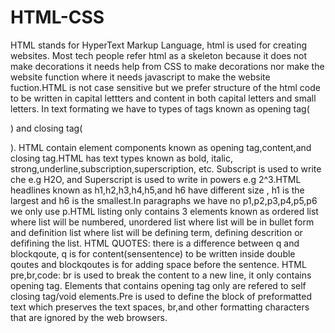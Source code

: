 # HTML-CSS
HTML stands for HyperText Markup Language, html is used for creating websites. Most tech people refer html as a skeleton because it does not make decorations it needs help from CSS to make decorations nor make the website function where it needs javascript to make the website fuction.HTML is not case sensitive but we prefer structure of the html code to be written in capital lettters and content in both capital letters and small letters.
In text formating we have to types of tags known as opening tag(<p>) and closing tag(</p>). HTML contain element components known as opening tag,content,and closing tag.HTML has text types known as bold, italic, strong,underline,subscription,superscription, etc. Subscript is used to write che  e.g H2O, and Superscript is used to write in powers e.g 2^3.HTML headlines known as h1,h2,h3,h4,h5,and h6 have different size , h1 is the largest and h6 is the smallest.In paragraphs we have no p1,p2,p3,p4,p5,p6 we only use p.HTML listing only contains 3 elements known as ordered list where list will be numbered, unordered list where list will be in bullet form and definition list where list will be defining term, defining descrition or defifining the list.
HTML QUOTES: there is a difference between q and blockqoute, q is for content(sensentence) to be written inside double qoutes and blockqoutes is for adding space before the sentence.
HTML pre,br,code: br is used to break the content to a new line, it only contains opening tag. Elements that contains opening tag only are refered to self closing tag/void elements.Pre is used to define the block of preformatted text which preserves the text spaces, br,and other formatting characters that are ignored by the web browsers.
